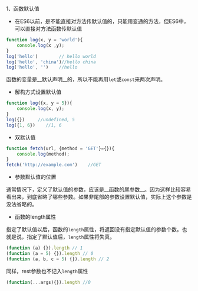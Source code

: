 1、函数默认值
* 在ES6以前，是不能直接对方法传默认值的，只能用变通的方法，但ES6中，可以直接对方法函数传默认值

```js
function log(x, y = 'world'){
    console.log(x ,y);
}
log('hello')        // hello world
log('hello', 'china')//hello china
log('hello', '')    //hello
```
函数的变量是__默认声明__的，所以不能再用`let`或`const`来两次声明。
* 解构方式设置默认值

```js
function log({x, y = 5}){
    console.log(x, y);
}
log({})     //undefined, 5
log({1, 6})    //1, 6
```
* 双默认值

```js
function fetch(url, {method = 'GET'}={}){
    console.log(method);
}
fetch('http://example.com')    //GET
```
* 参数默认值的位置

通常情况下，定义了默认值的参数，应该是__函数的尾参数__。因为这样比较容易看出来，到底省略了哪些参数。如果非尾部的参数设置默认值，实际上这个参数是没法省略的。
* 函数的length属性

指定了默认值以后，函数的`length`属性，将返回没有指定默认值的参数个数。也就是说，指定了默认值后，`length`属性将失真。
```js
(function (a) {}).length // 1
(function (a = 5) {}).length // 0
(function (a, b, c = 5) {}).length // 2
```
同样，rest参数也不记入`length`属性
```js
(function(...args){}).length //0
```


